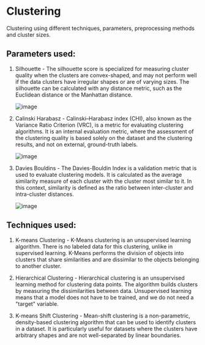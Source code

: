 # Clustering
Clustering using different techniques, parameters, preprocessing methods and cluster sizes.

## Parameters used:

1. Silhouette - The silhouette score is specialized for measuring cluster quality when the clusters are convex-shaped, and may not perform well if the data clusters have irregular shapes or are of varying sizes. The silhouette can be calculated with any distance metric, such as the Euclidean distance or the Manhattan distance.

    ![image](https://github.com/nitleenk/Clustering/assets/127779292/c21f8d59-e30f-431f-af77-7a88b6b1e4ea)


2. Calinski Harabasz - Calinski–Harabasz index (CHI), also known as the Variance Ratio Criterion (VRC), is a metric for evaluating clustering algorithms. It is an internal evaluation metric, where the assessment of the clustering quality is based solely on the dataset and the clustering results, and not on external, ground-truth labels.

    ![image](https://github.com/nitleenk/Clustering/assets/127779292/7ad083fa-838b-4013-b455-5eb5c863ec43)

3. Davies Bouldins - The Davies-Bouldin Index is a validation metric that is used to evaluate clustering models. It is calculated as the average similarity measure of each cluster with the cluster most similar to it. In this context, similarity is defined as the ratio between inter-cluster and intra-cluster distances.

    ![image](https://github.com/nitleenk/Clustering/assets/127779292/d8c49cac-3814-4e95-b5d4-cb07aa5f5632)

## Techniques used:

1. K-means Clustering - K-Means clustering is an unsupervised learning algorithm. There is no labeled data for this clustering, unlike in supervised learning. K-Means performs the division of objects into clusters that share similarities and are dissimilar to the objects belonging to another cluster.

2. Hierarchical Clustering - Hierarchical clustering is an unsupervised learning method for clustering data points. The algorithm builds clusters by measuring the dissimilarities between data. Unsupervised learning means that a model does not have to be trained, and we do not need a "target" variable.

3. K-means Shift Clustering - Mean-shift clustering is a non-parametric, density-based clustering algorithm that can be used to identify clusters in a dataset. It is particularly useful for datasets where the clusters have arbitrary shapes and are not well-separated by linear boundaries.
